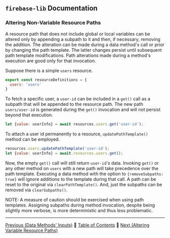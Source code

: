 ## `firebase-lib` Documentation

### Altering Non-Variable Resource Paths

A resource path that does not include global or local variables can be altered
only by appending a subpath to it and then, if necessary, removing the
addition.  The alteration can be made during a data method's call or prior by
changing the path template.  The latter changes persist until subsequent path 
template modifications.  Path alterations made during a method's execution are
good only for that invocation.

Suppose there is a simple `users` resource.

```javascript
export const resourceDefinitions = {
  users: 'users'
}
```

To fetch a specific user, a `user-id` can be included in a `get()` call as a
subpath that will be appended to the resource path.  The new path
`users/user-id` is generated during the `get()` invocation and will not persist
beyond that execution.

```javascript
let {value: userInfo} = await resources.users.get('user-id');
```

To attach a user id permanently to a resource, `updatePathTemplate()` method can
be employed.

```javascript
resources.users.updatePathTemplate('user-id');
let {value: userInfo} = await.resources.users.get();
```

Now, the empty `get()` call will still return `user-id`'s data.  Invoking
`get()` or any other method on `users` with a new path will take precedence over
the path template.  Executing a data method with the option to
`{removeSubpaths: true}` will ignore additions to the template during that call.
A path can be reset to the original via `clearPathTemplate()`.  And, just the
subpaths can be removed via `clearSubpaths()`.

NOTE: A measure of caution should be exercised when using path templates.
Assigning subpaths during method invocation, despite being slightly more
verbose, is more deterministic and thus less problematic.

---

[Previous (Data Methods' Inputs)](./02-data-methods-inputs.md) :palm_tree:
[Table of Contents](../../../README.md) :palm_tree:
[Next (Altering Variable Resource Paths)](./04-altering-variable-resource-paths.md)

